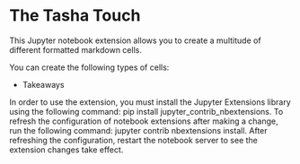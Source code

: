 # The Tasha Touch

This Jupyter notebook extension allows you to create a multitude of different formatted markdown cells.

You can create the following types of cells:
- Takeaways

In order to use the extension, you must install the Jupyter Extensions library using the following command: pip install jupyter_contrib_nbextensions. To refresh the configuration of notebook extensions after making a change, run the following command: jupyter contrib nbextensions install. After refreshing the configuration, restart the notebook server to see the extension changes take effect.